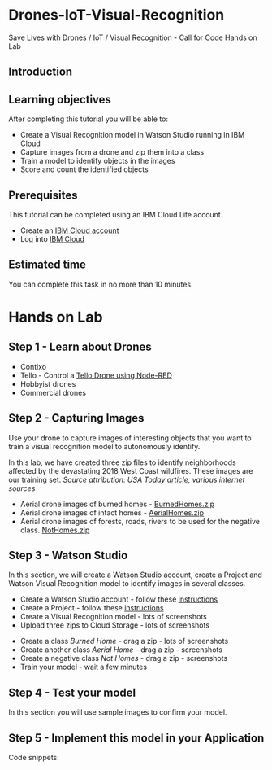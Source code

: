 # Drones-IoT-Visual-Recognition
Save Lives with Drones / IoT / Visual Recognition - Call for Code Hands on Lab

## Introduction

## Learning objectives

After completing this tutorial you will be able to:

* Create a Visual Recognition model in Watson Studio running in IBM Cloud
* Capture images from a drone and zip them into a class
* Train a model to identify objects in the images
* Score and count the identified objects

## Prerequisites
This tutorial can be completed using an IBM Cloud Lite account.

* Create an [IBM Cloud account](https://console.bluemix.net/registration)
* Log into [IBM Cloud](https://console.bluemix.net/login)

## Estimated time

You can complete this task in no more than 10 minutes.

# Hands on Lab

## Step 1 - Learn about Drones

* Contixo
* Tello - Control a [Tello Drone using Node-RED](https://github.com/johnwalicki/Node-RED-Tello-Control)
* Hobbyist drones
* Commercial drones

## Step 2 - Capturing Images
Use your drone to capture images of interesting objects that you want to train a visual recognition model to autonomously identify.

In this lab, we have created three zip files to identify neighborhoods affected by the devastating 2018 West Coast wildfires. These images are our training set. *Source attribution: USA Today [article](https://www.usatoday.com/in-depth/news/nation-now/2018/08/02/drone-aerials-california-wildfire-devastation/889885002/), various internet sources*
* Aerial drone images of burned homes - [BurnedHomes.zip](/classes/BurnedHomes.zip)
* Aerial drone images of intact homes - [AerialHomes.zip](/classes/AerialHomes.zip)
* Aerial drone images of forests, roads, rivers to be used for the negative class. [NotHomes.zip](/classes/NotHomes.zip)

## Step 3 - Watson Studio
In this section, we will create a Watson Studio account, create a Project and Watson Visual Recognition model to identify images in several classes.

* Create a Watson Studio account - follow these [instructions](/STUDIO.md)
* Create a Project - follow these [instructions](/PROJECT.md)
* Create a Visual Recognition model - lots of screenshots
* Upload three zips to Cloud Storage - lots of screenshots
- Create a class *Burned Home* - drag a zip - lots of screenshots
- Create another class *Aerial Home* - drag a zip - screenshots
- Create a negative class *Not Homes* - drag a zip - screenshots
- Train your model - wait a few minutes

## Step 4 - Test your model
In this section you will use sample images to confirm your model.

## Step 5 - Implement this model in your Application
Code snippets:
